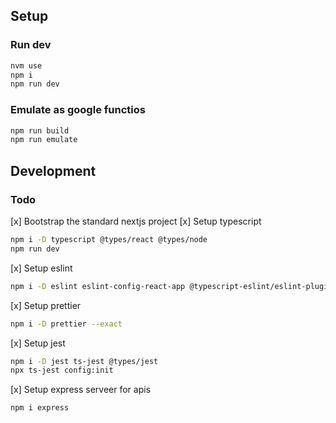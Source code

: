 ## Setup

### Run dev

```bash
nvm use
npm i
npm run dev
```

### Emulate as google functios

```bash
npm run build
npm run emulate
```

## Development

### Todo

[x] Bootstrap the standard nextjs project
[x] Setup typescript

```bash
npm i -D typescript @types/react @types/node
npm run dev
```

[x] Setup eslint

```bash
npm i -D eslint eslint-config-react-app @typescript-eslint/eslint-plugin@^2.17.0 @typescript-eslint/parser@^2.17.0 babel-eslint@^10.0.3 eslint-plugin-flowtype@^3.13.0 eslint-plugin-import@^2.20.0 eslint-plugin-jsx-a11y@^6.2.3 eslint-plugin-react@^7.18.0 eslint-plugin-react-hooks@^1.7.0

```

[x] Setup prettier

```bash
npm i -D prettier --exact
```

[x] Setup jest

```bash
npm i -D jest ts-jest @types/jest
npx ts-jest config:init
```

[x] Setup express serveer for apis

```bash
npm i express
```
